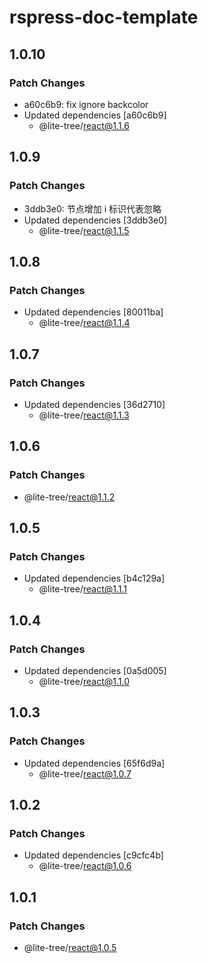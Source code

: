 # rspress-doc-template

## 1.0.10

### Patch Changes

- a60c6b9: fix ignore backcolor
- Updated dependencies [a60c6b9]
  - @lite-tree/react@1.1.6

## 1.0.9

### Patch Changes

- 3ddb3e0: 节点增加 i 标识代表忽略
- Updated dependencies [3ddb3e0]
  - @lite-tree/react@1.1.5

## 1.0.8

### Patch Changes

- Updated dependencies [80011ba]
  - @lite-tree/react@1.1.4

## 1.0.7

### Patch Changes

- Updated dependencies [36d2710]
  - @lite-tree/react@1.1.3

## 1.0.6

### Patch Changes

- @lite-tree/react@1.1.2

## 1.0.5

### Patch Changes

- Updated dependencies [b4c129a]
  - @lite-tree/react@1.1.1

## 1.0.4

### Patch Changes

- Updated dependencies [0a5d005]
  - @lite-tree/react@1.1.0

## 1.0.3

### Patch Changes

- Updated dependencies [65f6d9a]
  - @lite-tree/react@1.0.7

## 1.0.2

### Patch Changes

- Updated dependencies [c9cfc4b]
  - @lite-tree/react@1.0.6

## 1.0.1

### Patch Changes

- @lite-tree/react@1.0.5
